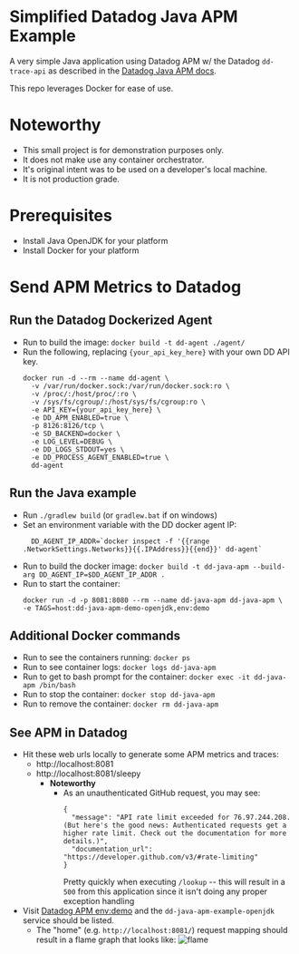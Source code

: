 # Simplified Datadog Java APM Example
A very simple Java application using Datadog APM w/ the Datadog `dd-trace-api`
as described in the [Datadog Java APM
docs](https://docs.datadoghq.com/tracing/languages/java/#trace-annotation).

This repo leverages Docker for ease of use.

# Noteworthy
- This small project is for demonstration purposes only.
- It does not make use any container orchestrator.
- It's original intent was to be used on a developer's local machine.
- It is not production grade.

# Prerequisites
- Install Java OpenJDK for your platform
- Install Docker for your platform

# Send APM Metrics to Datadog
## Run the Datadog Dockerized Agent
- Run to build the image: `docker build -t dd-agent ./agent/`
- Run the following, replacing `{your_api_key_here}` with your
own DD API key.
  ```
  docker run -d --rm --name dd-agent \
    -v /var/run/docker.sock:/var/run/docker.sock:ro \
    -v /proc/:/host/proc/:ro \
    -v /sys/fs/cgroup/:/host/sys/fs/cgroup:ro \
    -e API_KEY={your_api_key_here} \
    -e DD_APM_ENABLED=true \
    -p 8126:8126/tcp \
    -e SD_BACKEND=docker \
    -e LOG_LEVEL=DEBUG \
    -e DD_LOGS_STDOUT=yes \
    -e DD_PROCESS_AGENT_ENABLED=true \
    dd-agent
  ```

## Run the Java example
- Run `./gradlew build` (or `gradlew.bat` if on windows)
- Set an environment variable with the DD docker agent IP:
  ```
    DD_AGENT_IP_ADDR=`docker inspect -f '{{range .NetworkSettings.Networks}}{{.IPAddress}}{{end}}' dd-agent`
  ```
- Run to build the docker image: `docker build -t dd-java-apm --build-arg DD_AGENT_IP=$DD_AGENT_IP_ADDR .`
- Run to start the container:
  ```
  docker run -d -p 8081:8080 --rm --name dd-java-apm dd-java-apm \
  -e TAGS=host:dd-java-apm-demo-openjdk,env:demo
  ```

## Additional Docker commands
- Run to see the containers running: `docker ps`
- Run to see container logs: `docker logs dd-java-apm`
- Run to get to bash prompt for the container: `docker exec -it dd-java-apm
/bin/bash`
- Run to stop the container: `docker stop dd-java-apm`
- Run to remove the container: `docker rm dd-java-apm`

## See APM in Datadog
- Hit these web urls locally to generate some APM metrics and traces:
    - http://localhost:8081
    - http://localhost:8081/sleepy
      - **Noteworthy**
        - As an unauthenticated GitHub request, you may see:
          ```
          {
            "message": "API rate limit exceeded for 76.97.244.208. (But here's the good news: Authenticated requests get a higher rate limit. Check out the documentation for more details.)",
            "documentation_url": "https://developer.github.com/v3/#rate-limiting"
          }
          ```
          Pretty quickly when executing `/lookup` -- this will result in a `500`
          from this application since it isn't doing any proper exception
          handling
- Visit [Datadog APM env:demo](https://app.datadoghq.com/apm/services?env=demo)
and the `dd-java-apm-example-openjdk` service should be listed.
  - The "home" (e.g. `http://localhost:8081/`) request mapping should result in
    a flame graph that looks like:
    ![flame](https://i.imgur.com/BOlgkmc.png)
